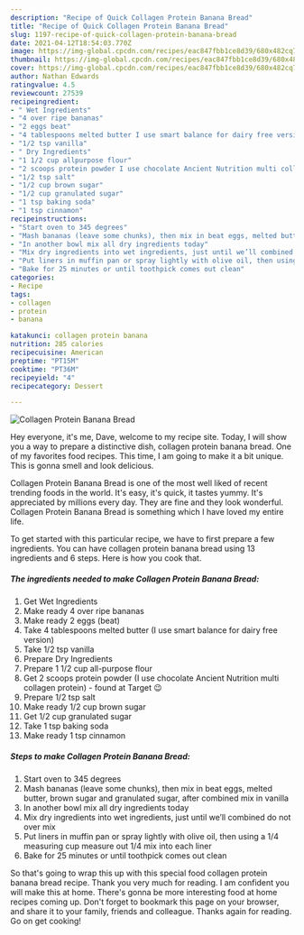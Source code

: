 ```yaml
---
description: "Recipe of Quick Collagen Protein Banana Bread"
title: "Recipe of Quick Collagen Protein Banana Bread"
slug: 1197-recipe-of-quick-collagen-protein-banana-bread
date: 2021-04-12T18:54:03.770Z
image: https://img-global.cpcdn.com/recipes/eac847fbb1ce8d39/680x482cq70/collagen-protein-banana-bread-recipe-main-photo.jpg
thumbnail: https://img-global.cpcdn.com/recipes/eac847fbb1ce8d39/680x482cq70/collagen-protein-banana-bread-recipe-main-photo.jpg
cover: https://img-global.cpcdn.com/recipes/eac847fbb1ce8d39/680x482cq70/collagen-protein-banana-bread-recipe-main-photo.jpg
author: Nathan Edwards
ratingvalue: 4.5
reviewcount: 27539
recipeingredient:
- " Wet Ingredients"
- "4 over ripe bananas"
- "2 eggs beat"
- "4 tablespoons melted butter I use smart balance for dairy free version"
- "1/2 tsp vanilla"
- " Dry Ingredients"
- "1 1/2 cup allpurpose flour"
- "2 scoops protein powder I use chocolate Ancient Nutrition multi collagen protein  found at Target "
- "1/2 tsp salt"
- "1/2 cup brown sugar"
- "1/2 cup granulated sugar"
- "1 tsp baking soda"
- "1 tsp cinnamon"
recipeinstructions:
- "Start oven to 345 degrees"
- "Mash bananas (leave some chunks), then mix in beat eggs, melted butter, brown sugar and granulated sugar, after combined mix in vanilla"
- "In another bowl mix all dry ingredients today"
- "Mix dry ingredients into wet ingredients, just until we’ll combined do not over mix"
- "Put liners in muffin pan or spray lightly with olive oil, then using a 1/4 measuring cup measure out 1/4 mix into each liner"
- "Bake for 25 minutes or until toothpick comes out clean"
categories:
- Recipe
tags:
- collagen
- protein
- banana

katakunci: collagen protein banana 
nutrition: 285 calories
recipecuisine: American
preptime: "PT15M"
cooktime: "PT36M"
recipeyield: "4"
recipecategory: Dessert

---
```



![Collagen Protein Banana Bread](https://img-global.cpcdn.com/recipes/eac847fbb1ce8d39/680x482cq70/collagen-protein-banana-bread-recipe-main-photo.jpg)

Hey everyone, it's me, Dave, welcome to my recipe site. Today, I will show you a way to prepare a distinctive dish, collagen protein banana bread. One of my favorites food recipes. This time, I am going to make it a bit unique. This is gonna smell and look delicious.



Collagen Protein Banana Bread is one of the most well liked of recent trending foods in the world. It's easy, it's quick, it tastes yummy. It's appreciated by millions every day. They are fine and they look wonderful. Collagen Protein Banana Bread is something which I have loved my entire life.


To get started with this particular recipe, we have to first prepare a few ingredients. You can have collagen protein banana bread using 13 ingredients and 6 steps. Here is how you cook that.

<!--inarticleads1-->

##### The ingredients needed to make Collagen Protein Banana Bread:

1. Get  Wet Ingredients
1. Make ready 4 over ripe bananas
1. Make ready 2 eggs (beat)
1. Take 4 tablespoons melted butter (I use smart balance for dairy free version)
1. Take 1/2 tsp vanilla
1. Prepare  Dry Ingredients
1. Prepare 1 1/2 cup all-purpose flour
1. Get 2 scoops protein powder (I use chocolate Ancient Nutrition multi collagen protein) - found at Target 😉
1. Prepare 1/2 tsp salt
1. Make ready 1/2 cup brown sugar
1. Get 1/2 cup granulated sugar
1. Take 1 tsp baking soda
1. Make ready 1 tsp cinnamon




<!--inarticleads2-->

##### Steps to make Collagen Protein Banana Bread:

1. Start oven to 345 degrees
1. Mash bananas (leave some chunks), then mix in beat eggs, melted butter, brown sugar and granulated sugar, after combined mix in vanilla
1. In another bowl mix all dry ingredients today
1. Mix dry ingredients into wet ingredients, just until we’ll combined do not over mix
1. Put liners in muffin pan or spray lightly with olive oil, then using a 1/4 measuring cup measure out 1/4 mix into each liner
1. Bake for 25 minutes or until toothpick comes out clean




So that's going to wrap this up with this special food collagen protein banana bread recipe. Thank you very much for reading. I am confident you will make this at home. There's gonna be more interesting food at home recipes coming up. Don't forget to bookmark this page on your browser, and share it to your family, friends and colleague. Thanks again for reading. Go on get cooking!
